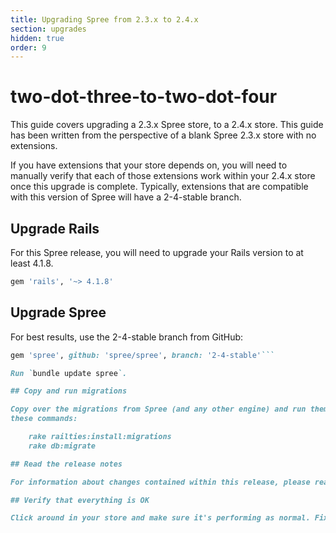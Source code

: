 ```yaml
---
title: Upgrading Spree from 2.3.x to 2.4.x
section: upgrades
hidden: true
order: 9
---
```


# two-dot-three-to-two-dot-four

This guide covers upgrading a 2.3.x Spree store, to a 2.4.x store. This guide has been written from the perspective of a blank Spree 2.3.x store with no extensions.

If you have extensions that your store depends on, you will need to manually verify that each of those extensions work within your 2.4.x store once this upgrade is complete. Typically, extensions that are compatible with this version of Spree will have a 2-4-stable branch.

## Upgrade Rails

For this Spree release, you will need to upgrade your Rails version to at least 4.1.8.

```ruby
gem 'rails', '~> 4.1.8'
```

## Upgrade Spree

For best results, use the 2-4-stable branch from GitHub:

```ruby
gem 'spree', github: 'spree/spree', branch: '2-4-stable'```

Run `bundle update spree`.

## Copy and run migrations

Copy over the migrations from Spree (and any other engine) and run them using
these commands:

    rake railties:install:migrations
    rake db:migrate

## Read the release notes

For information about changes contained within this release, please read the [2.4.0 Release Notes](http://guides.spreecommerce.org/release_notes/spree_2_4_0.html).

## Verify that everything is OK

Click around in your store and make sure it's performing as normal. Fix any deprecation warnings you see.
```

